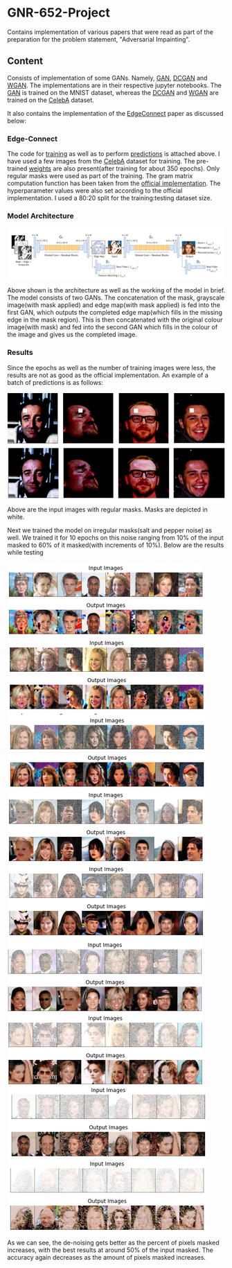 # GNR-652-Project
Contains implementation of various papers that were read as part of the preparation for the problem statement, "Adversarial Impainting".

## Content
Consists of implementation of some GANs. Namely, [GAN](https://arxiv.org/abs/1406.2661), [DCGAN](https://arxiv.org/abs/1511.06434) and [WGAN](https://arxiv.org/abs/1701.07875). The implementations are in their respective jupyter notebooks. The [GAN](https://github.com/advaitkumar3107/GNR-652-Project/blob/master/GAN.ipynb) is trained on the MNIST dataset, whereas the [DCGAN](https://github.com/advaitkumar3107/GNR-652-Project/blob/master/DCGAN.ipynb) and [WGAN](https://github.com/advaitkumar3107/GNR-652-Project/blob/master/WGAN.ipynb) are trained on the [CelebA](http://mmlab.ie.cuhk.edu.hk/projects/CelebA.html) dataset. 

It also contains the implementation of the [EdgeConnect](https://arxiv.org/abs/1901.00212) paper as discussed below:

### Edge-Connect
The code for [training](https://github.com/advaitkumar3107/GNR-652-Project/blob/master/Edge_Connect_train.ipynb) as well as to perform [predictions](https://github.com/advaitkumar3107/GNR-652-Project/blob/master/Edge_Connect_Predictions.ipynb) is attached above. I have used a few images from the [CelebA](https://github.com/advaitkumar3107/GNR-652-Project/blob/master/celeba/img_align_celeba) dataset for training. The pre-trained [weights](https://github.com/advaitkumar3107/GNR-652-Project/blob/master/weights) are also present(after training for about 350 epochs). Only regular masks were used as part of the training. The gram matrix computation function has been taken from the [official implementation](https://github.com/knazeri/edge-connect). The hyperparameter values were also set according to the official implementation. I used a 80:20 split for the training:testing dataset size.

### Model Architecture
<p align='center'>  
  <img src='https://github.com/advaitkumar3107/GNR-652-Project/blob/master/Model_Architecture.png' width='870'/>
</p>
Above shown is the architecture as well as the working of the model in brief. The model consists of two GANs. The concatenation of the mask, grayscale image(with mask applied) and edge map(with mask applied) is fed into the first GAN, which outputs the completed edge map(which fills in the missing edge in the mask region). This is then concatenated with the original colour image(with mask) and fed into the second GAN which fills in the colour of the image and gives us the completed image.

### Results
Since the epochs as well as the number of training images were less, the results are not as good as the official implementation. An example of a batch of predictions is as follows:
<p align='center'>  
  <img src='https://github.com/advaitkumar3107/GNR-652-Project/blob/master/edge_connect.png' width='870'/>
</p>
Above are the input images with regular masks. Masks are depicted in white. 

Next we trained the model on irregular masks(salt and pepper noise) as well. We trained it for 10 epochs on this noise ranging from 10% of the input masked to 60% of it masked(with increments of 10%). Below are the results while testing

![At 10%](https://github.com/advaitkumar3107/GNR-652-Project/blob/master/results/10%25.png)
![At 20%](https://github.com/advaitkumar3107/GNR-652-Project/blob/master/results/20%25.png)
![At 30%](https://github.com/advaitkumar3107/GNR-652-Project/blob/master/results/30%25.png)
![At 40%](https://github.com/advaitkumar3107/GNR-652-Project/blob/master/results/40%25.png)
![At 50%](https://github.com/advaitkumar3107/GNR-652-Project/blob/master/results/50%25.png)
![At 60%](https://github.com/advaitkumar3107/GNR-652-Project/blob/master/results/60%25.png)
![At 70%](https://github.com/advaitkumar3107/GNR-652-Project/blob/master/results/70%25.png)
![At 80%](https://github.com/advaitkumar3107/GNR-652-Project/blob/master/results/80%25.png)
![At 90%](https://github.com/advaitkumar3107/GNR-652-Project/blob/master/results/90%25.png)

As we can see, the de-noising gets better as the percent of pixels masked increases, with the best results at around 50% of the input masked. The accuracy again decreases as the amount of pixels masked increases.
